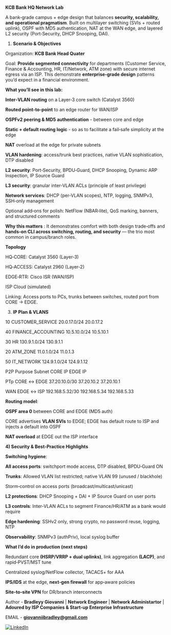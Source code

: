 **KCB Bank HQ Network Lab** 

A bank‑grade campus + edge design that balances **security, scalability, and operational pragmatism**. Built on multilayer switching (SVIs + routed uplink), OSPF with MD5 authentication, NAT at the WAN edge, and layered L2 security (Port‑Security, DHCP Snooping, DAI).

1) **Scenario & Objectives**

Organization: **KCB Bank Head Quater**

Goal: **Provide segmented connectivity** for departments (Customer Service, Finance & Accounting, HR, IT/Network, ATM zone) with secure internet egress via an ISP. This demonstrate **enterprise‑grade design** patterns you’d expect in a financial environment.

**What you’ll see in this lab:**

**Inter‑VLAN routing** on a Layer‑3 core switch (Catalyst 3560)

**Routed point‑to‑point** to an edge router for WAN/ISP

**OSPFv2 peering & MD5 authentication** - between core and edge

**Static + default routing logic** - so as to facilitate a fail‑safe simplicity at the edge

**NAT** overload at the edge for private subnets

**VLAN hardening**: access/trunk best practices, native VLAN sophistication, DTP disabled

**L2 security**: Port‑Security, BPDU‑Guard, DHCP Snooping, Dynamic ARP Inspection, IP Source Guard

**L3 security**: granular inter‑VLAN ACLs (principle of least privilege)

**Network services**: DHCP (per‑VLAN scopes), NTP, logging, SNMPv3, SSH‑only management

Optional add‑ons for polish: NetFlow (NBAR‑lite), QoS marking, banners, and structured comments

**Why this matters** : It demonstrates comfort with both design trade‑offs and **hands‑on CLI across switching, routing, and security** — the trio most common in campus/branch roles.


**Topology**

HQ‑CORE: Catalyst 3560 (Layer‑3)

HQ‑ACCESS: Catalyst 2960 (Layer‑2)

EDGE‑RTR: Cisco ISR (WAN/ISP)

ISP Cloud (simulated)

Linking: Access ports to PCs, trunks between switches, routed port from CORE → EDGE.




3) **IP Plan & VLANS**

10	CUSTOMER_SERVICE	20.0.17.0/24	20.0.17.2

40	FINANCE_ACCOUNTING	10.5.10.0/24	10.5.10.1

30	HR	130.9.1.0/24	130.9.1.1

20	ATM_ZONE	11.0.1.0/24	11.0.1.3

50	IT_NETWORK	124.9.1.0/24	124.9.1.12

P2P	Purpose	Subnet	CORE IP	EDGE IP

PTp	CORE ↔ EDGE	37.20.10.0/30	37.20.10.2	37.20.10.1

WAN	EDGE ↔ ISP	192.168.5.32/30	192.168.5.34	192.168.5.33

**Routing model**:

**OSPF area 0** between CORE and EDGE (MD5 auth)

CORE advertises **VLAN SVIs** to EDGE; EDGE has default route to ISP and injects a default into OSPF

**NAT overload** at EDGE out the ISP interface




**4) Security & Best‑Practice Highlights**

**Switching hygiene**:

**All access ports**: switchport mode access, DTP disabled, BPDU‑Guard ON

**Trunks**: Allowed VLAN list restricted; native VLAN 99 (unused / blackhole)

Storm‑control on access ports (broadcast/multicast/unicast)

**L2 protections**: DHCP Snooping + DAI + IP Source Guard on user ports

**L3 controls**: Inter‑VLAN ACLs to segment Finance/HR/ATM as a bank would require

**Edge hardening**: SSHv2 only, strong crypto, no password reuse, logging, NTP

**Observability**: SNMPv3 (authPriv), local syslog buffer




**What I’d do in production (next steps)**

Redundant core **(HSRP/VRRP + dual uplinks)**, link aggregation **(LACP)**, and rapid‑PVST/MST tune

Centralized syslog/NetFlow collector, TACACS+ for AAA

**IPS/IDS** at the edge, **next‑gen firewall** for app‑aware policies

**Site‑to‑site VPN** for DR/branch interconnects




Author - **Bradleyy Giovanni**  |  **Network Engineer**  |  **Network Administartor**  |  **Adoured by ISP Companies & Start-up Enterprise Infrastructure** 

EMAIL - **giovanniibradley@gmail.com**

 [![LinkedIn](https://img.shields.io/badge/LinkedIn-Connect-blue?style=for-the-badge&logo=linkedin)](https://www.linkedin.com/in/bradley-giovanniii293) 
